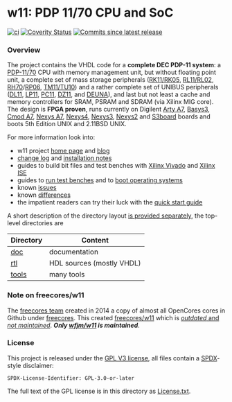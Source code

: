 # w11: PDP 11/70 CPU and SoC

[![ci](https://github.com/wfjm/w11/workflows/ci/badge.svg)](https://github.com/wfjm/w11/actions/workflows/ci.yml)
[![Coverity Status](https://scan.coverity.com/projects/16546/badge.svg?flat=1)](https://scan.coverity.com/projects/wfjm-w11)
[![Commits since latest release](https://img.shields.io/github/commits-since/wfjm/w11/latest.svg?longCache=true)](https://github.com/wfjm/w11/releases)

### Overview
The project contains the VHDL code for a **complete DEC PDP-11 system**:
a
[PDP-11/70](http://www.bitsavers.org/pdf/dec/pdp11/1170/EK-KB11C-TM-001_1170procMan.pdf)
CPU with memory management unit, but without floating point unit,
a complete set of mass storage peripherals
([RK11/RK05](http://www.bitsavers.org/pdf/dec/unibus/RK11-C_manual1971.pdf),
[RL11/RL02](http://www.bitsavers.org/pdf/dec/disc/rl01_rl02/EK-RL122-TM-001_techAug82.pdf),
[RH70](http://www.bitsavers.org/pdf/dec/unibus/CSS-MO-F-5.2-27_RH70_Option_Description_Feb77.pdf)/[RP06](http://www.bitsavers.org/pdf/dec/disc/rp04_rp05_rp06/EK-RP056-MM-01_maint_Dec75.pdf),
[TM11/TU10](http://www.bitsavers.org/pdf/dec/magtape/tm11/TM11_Manual.pdf))
and a rather complete set of UNIBUS peripherals
([DL11](http://www.bitsavers.org/pdf/dec/unibus/EK-DL11-TM-003_DL11_Asynchronous_Line_Interface_Manual_Sep75.pdf),
[LP11](http://www.bitsavers.org/pdf/dec/unibus/LP11_UsersMan.pdf),
[PC11](http://www.bitsavers.org/pdf/dec/unibus/PC11_Reader-Punch_Manual.pdf),
[DZ11](http://www.bitsavers.org/pdf/dec/unibus/EK-DZ110-TM-002_DZ11_Asynchronous_Multiplexer_Technical_Manual_Oct78.pdf), and
[DEUNA](http://www.bitsavers.org/pdf/dec/unibus/EK-DEUNA-TM-PRE_TechMan_Dec82.pdf)),
and last but not least a cache and memory controllers for SRAM, PSRAM and
SDRAM (via Xilinx MIG core).
The design is **FPGA proven**, runs currently on Digilent
[Arty A7](rtl/sys_gen/w11a/arty),
[Basys3](rtl/sys_gen/w11a/basys3),
[Cmod A7](rtl/sys_gen/w11a/cmoda7),
[Nexys A7](rtl/sys_gen/w11a/nexys4d),
[Nexys4](rtl/sys_gen/w11a/nexys4),
[Nexys3](rtl/sys_gen/w11a/nexys3),
[Nexys2](rtl/sys_gen/w11a/nexys2) and
[S3board](rtl/sys_gen/w11a/s3board)
boards and boots 5th Edition UNIX and 2.11BSD UNIX. 

For more information look into:
- w11 project [home page](https://wfjm.github.io/home/w11/)
  and [blog](https://wfjm.github.io/blogs/w11/)
- [change log](doc/CHANGELOG.md)
  and [installation notes](doc/INSTALL.md)
- guides to build bit files and test benches
  with [Xilinx Vivado](doc/README_buildsystem_Vivado.md)
  and [Xilinx ISE](doc/README_buildsystem_ISE.md)
- guides to [run test benches](doc/w11a_tb_guide.md)
  and to [boot operating systems](doc/w11a_os_guide.md)
- known [issues](doc/README_known_issues.md)
- known [differences](doc/w11a_known_differences.md)
- the impatient readers can try their luck with the
  [quick start guide](doc/INSTALL_quickstart.md)

A short description of the directory layout
[is provided separately](https://wfjm.github.io/home/w11/impl/dirlayout.html),
the top-level directories are

| Directory | Content |
| --------- | ------- |
| [doc](doc)     | documentation |
| [rtl](rtl)     | HDL sources (mostly VHDL) |
| [tools](tools) | many tools |

### Note on freecores/w11
The [freecores team](http://freecores.github.io/) created in 2014 a
copy of almost all OpenCores cores in Github under
[freecores](https://github.com/freecores). This created
[freecores/w11](https://github.com/freecores/w11)
which is 
[*outdated* and *not maintained*](https://github.com/freecores/w11/issues/1).
***Only [wfjm/w11](https://github.com/wfjm/w11) is maintained***.

### License
This project is released under the 
[GPL V3 license](https://www.gnu.org/licenses/gpl-3.0.html),
all files contain a [SPDX](https://spdx.org/)-style disclaimer:

    SPDX-License-Identifier: GPL-3.0-or-later

The full text of the GPL license is in this directory as
[License.txt](License.txt).
